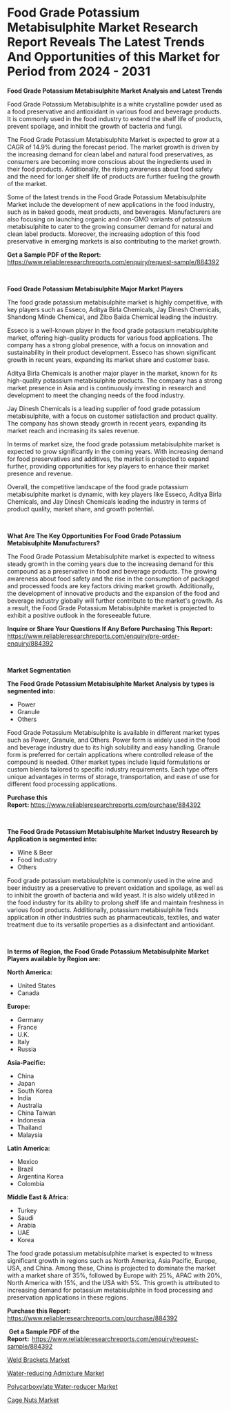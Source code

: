 <p><h1>Food Grade Potassium Metabisulphite Market Research Report Reveals The Latest Trends And Opportunities of this Market for Period from 2024 - 2031</h1></p><p><strong>Food Grade Potassium Metabisulphite Market Analysis and Latest Trends</strong></p>
<p><p>Food Grade Potassium Metabisulphite is a white crystalline powder used as a food preservative and antioxidant in various food and beverage products. It is commonly used in the food industry to extend the shelf life of products, prevent spoilage, and inhibit the growth of bacteria and fungi.</p><p>The Food Grade Potassium Metabisulphite Market is expected to grow at a CAGR of 14.9% during the forecast period. The market growth is driven by the increasing demand for clean label and natural food preservatives, as consumers are becoming more conscious about the ingredients used in their food products. Additionally, the rising awareness about food safety and the need for longer shelf life of products are further fueling the growth of the market.</p><p>Some of the latest trends in the Food Grade Potassium Metabisulphite Market include the development of new applications in the food industry, such as in baked goods, meat products, and beverages. Manufacturers are also focusing on launching organic and non-GMO variants of potassium metabisulphite to cater to the growing consumer demand for natural and clean label products. Moreover, the increasing adoption of this food preservative in emerging markets is also contributing to the market growth.</p></p>
<p><strong>Get a Sample PDF of the Report:&nbsp;</strong> <a href="https://www.reliableresearchreports.com/enquiry/request-sample/884392">https://www.reliableresearchreports.com/enquiry/request-sample/884392</a></p>
<p>&nbsp;</p>
<p><strong>Food Grade Potassium Metabisulphite Major Market Players</strong></p>
<p><p>The food grade potassium metabisulphite market is highly competitive, with key players such as Esseco, Aditya Birla Chemicals, Jay Dinesh Chemicals, Shandong Minde Chemical, and Zibo Baida Chemical leading the industry.</p><p>Esseco is a well-known player in the food grade potassium metabisulphite market, offering high-quality products for various food applications. The company has a strong global presence, with a focus on innovation and sustainability in their product development. Esseco has shown significant growth in recent years, expanding its market share and customer base.</p><p>Aditya Birla Chemicals is another major player in the market, known for its high-quality potassium metabisulphite products. The company has a strong market presence in Asia and is continuously investing in research and development to meet the changing needs of the food industry.</p><p>Jay Dinesh Chemicals is a leading supplier of food grade potassium metabisulphite, with a focus on customer satisfaction and product quality. The company has shown steady growth in recent years, expanding its market reach and increasing its sales revenue.</p><p>In terms of market size, the food grade potassium metabisulphite market is expected to grow significantly in the coming years. With increasing demand for food preservatives and additives, the market is projected to expand further, providing opportunities for key players to enhance their market presence and revenue.</p><p>Overall, the competitive landscape of the food grade potassium metabisulphite market is dynamic, with key players like Esseco, Aditya Birla Chemicals, and Jay Dinesh Chemicals leading the industry in terms of product quality, market share, and growth potential.</p></p>
<p>&nbsp;</p>
<p><strong>What Are The Key Opportunities For Food Grade Potassium Metabisulphite Manufacturers?</strong></p>
<p><p>The Food Grade Potassium Metabisulphite market is expected to witness steady growth in the coming years due to the increasing demand for this compound as a preservative in food and beverage products. The growing awareness about food safety and the rise in the consumption of packaged and processed foods are key factors driving market growth. Additionally, the development of innovative products and the expansion of the food and beverage industry globally will further contribute to the market's growth. As a result, the Food Grade Potassium Metabisulphite market is projected to exhibit a positive outlook in the foreseeable future.</p></p>
<p><strong>Inquire or Share Your Questions If Any Before Purchasing This Report:</strong> <a href="https://www.reliableresearchreports.com/enquiry/pre-order-enquiry/884392">https://www.reliableresearchreports.com/enquiry/pre-order-enquiry/884392</a></p>
<p>&nbsp;</p>
<p><strong>Market Segmentation</strong></p>
<p><strong>The Food Grade Potassium Metabisulphite Market Analysis by types is segmented into:</strong></p>
<p><ul><li>Power</li><li>Granule</li><li>Others</li></ul></p>
<p><p>Food Grade Potassium Metabisulphite is available in different market types such as Power, Granule, and Others. Power form is widely used in the food and beverage industry due to its high solubility and easy handling. Granule form is preferred for certain applications where controlled release of the compound is needed. Other market types include liquid formulations or custom blends tailored to specific industry requirements. Each type offers unique advantages in terms of storage, transportation, and ease of use for different food processing applications.</p></p>
<p><strong>Purchase this Report:&nbsp;</strong><a href="https://www.reliableresearchreports.com/purchase/884392">https://www.reliableresearchreports.com/purchase/884392</a></p>
<p>&nbsp;</p>
<p><strong>The Food Grade Potassium Metabisulphite Market Industry Research by Application is segmented into:</strong></p>
<p><ul><li>Wine & Beer</li><li>Food Industry</li><li>Others</li></ul></p>
<p><p>Food grade potassium metabisulphite is commonly used in the wine and beer industry as a preservative to prevent oxidation and spoilage, as well as to inhibit the growth of bacteria and wild yeast. It is also widely utilized in the food industry for its ability to prolong shelf life and maintain freshness in various food products. Additionally, potassium metabisulphite finds application in other industries such as pharmaceuticals, textiles, and water treatment due to its versatile properties as a disinfectant and antioxidant.</p></p>
<p>&nbsp;</p>
<p><strong>In terms of Region, the Food Grade Potassium Metabisulphite Market Players available by Region are:</strong></p>
<p>
    <p> <strong> North America: </strong>
        <ul>
            <li>United States</li>
            <li>Canada</li>
        </ul>
        </p> 
    <p> <strong> Europe: </strong>
        <ul>
            <li>Germany</li>
            <li>France</li>
            <li>U.K.</li>
            <li>Italy</li>
            <li>Russia</li>
        </ul>
        </p> 
    <p> <strong> Asia-Pacific: </strong>
        <ul>
            <li>China</li>
            <li>Japan</li>
            <li>South Korea</li>
            <li>India</li>
            <li>Australia</li>
            <li>China Taiwan</li>
            <li>Indonesia</li>
            <li>Thailand</li>
            <li>Malaysia</li>
        </ul>
        </p> 
    <p> <strong> Latin America: </strong>
        <ul>
            <li>Mexico</li>
            <li>Brazil</li>
            <li>Argentina Korea</li>
            <li>Colombia</li>
        </ul>
        </p> 
    <p> <strong> Middle East & Africa: </strong>
        <ul>
            <li>Turkey</li>
            <li>Saudi</li>
            <li>Arabia</li>
            <li>UAE</li>
            <li>Korea</li>
        </ul>
    </p>
    </p>
<p><p>The food grade potassium metabisulphite market is expected to witness significant growth in regions such as North America, Asia Pacific, Europe, USA, and China. Among these, China is projected to dominate the market with a market share of 35%, followed by Europe with 25%, APAC with 20%, North America with 15%, and the USA with 5%. This growth is attributed to increasing demand for potassium metabisulphite in food processing and preservation applications in these regions.</p></p>
<p><strong>Purchase this Report: </strong><a href="https://www.reliableresearchreports.com/purchase/884392">https://www.reliableresearchreports.com/purchase/884392</a></p>
<p>&nbsp;<strong>Get a Sample PDF of the Report:&nbsp;&nbsp;</strong><a href="https://www.reliableresearchreports.com/enquiry/request-sample/884392">https://www.reliableresearchreports.com/enquiry/request-sample/884392</a></p>
<p><strong></strong></p>
<p><p><a href="https://issuu.com/reportprime-2/docs/weld-brackets-market-size-2030.pptx">Weld Brackets Market</a></p><p><a href="https://github.com/eeaveuhhh/Market-Research-Report-List-1/blob/main/water-reducing-admixture-market.md">Water-reducing Admixture Market</a></p><p><a href="https://github.com/brentleyjimmiealvaradoz4l1rea/Market-Research-Report-List-1/blob/main/polycarboxylate-water-reducer-market.md">Polycarboxylate Water-reducer Market</a></p><p><a href="https://issuu.com/reportprime-2/docs/cage-nuts-market-size-2030.pptx">Cage Nuts Market</a></p></p>